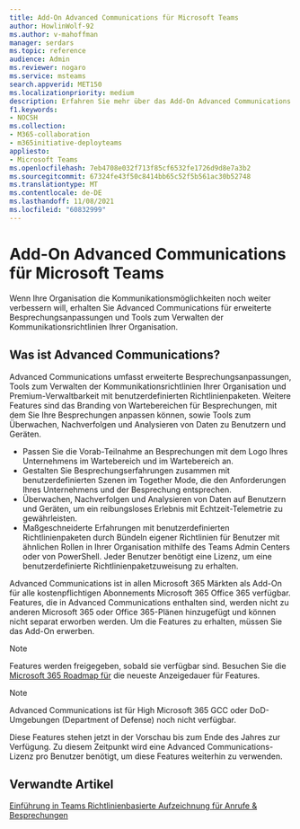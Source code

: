 ```yaml
---
title: Add-On Advanced Communications für Microsoft Teams
author: HowlinWolf-92
ms.author: v-mahoffman
manager: serdars
ms.topic: reference
audience: Admin
ms.reviewer: nogaro
ms.service: msteams
search.appverid: MET150
ms.localizationpriority: medium
description: Erfahren Sie mehr über das Add-On Advanced Communications für Microsoft Teams.
f1.keywords:
- NOCSH
ms.collection:
- M365-collaboration
- m365initiative-deployteams
appliesto:
- Microsoft Teams
ms.openlocfilehash: 7eb4708e032f713f85cf6532fe1726d9d8e7a3b2
ms.sourcegitcommit: 67324fe43f50c8414bb65c52f5b561ac30b52748
ms.translationtype: MT
ms.contentlocale: de-DE
ms.lasthandoff: 11/08/2021
ms.locfileid: "60832999"
---
```

# <a name="advanced-communications-add-on-for-microsoft-teams"></a>Add-On Advanced Communications für Microsoft Teams

Wenn Ihre Organisation die Kommunikationsmöglichkeiten noch weiter verbessern will, erhalten Sie Advanced Communications für erweiterte Besprechungsanpassungen und Tools zum Verwalten der Kommunikationsrichtlinien Ihrer Organisation.

## <a name="what-is-advanced-communications"></a>Was ist Advanced Communications?

Advanced Communications umfasst erweiterte Besprechungsanpassungen, Tools zum Verwalten der Kommunikationsrichtlinien Ihrer Organisation und Premium-Verwaltbarkeit mit benutzerdefinierten Richtlinienpaketen. Weitere Features sind das Branding von Wartebereichen für Besprechungen, mit dem Sie Ihre Besprechungen anpassen können, sowie Tools zum Überwachen, Nachverfolgen und Analysieren von Daten zu Benutzern und Geräten.

- Passen Sie die Vorab-Teilnahme an Besprechungen mit dem Logo Ihres Unternehmens im Wartebereich und im Wartebereich an. 
- Gestalten Sie Besprechungserfahrungen zusammen mit benutzerdefinierten Szenen im Together Mode, die den Anforderungen Ihres Unternehmens und der Besprechung entsprechen.
- Überwachen, Nachverfolgen und Analysieren von Daten auf Benutzern und Geräten, um ein reibungsloses Erlebnis mit Echtzeit-Telemetrie zu gewährleisten.
- Maßgeschneiderte Erfahrungen mit benutzerdefinierten Richtlinienpaketen durch Bündeln eigener Richtlinien für Benutzer mit ähnlichen Rollen in Ihrer Organisation mithilfe des Teams Admin Centers oder von PowerShell. Jeder Benutzer benötigt eine Lizenz, um eine benutzerdefinierte Richtlinienpaketzuweisung zu erhalten. 

Advanced Communications ist in allen Microsoft 365 Märkten als Add-On für alle kostenpflichtigen Abonnements Microsoft 365 Office 365 verfügbar. Features, die in Advanced Communications enthalten sind, werden nicht zu anderen Microsoft 365 oder Office 365-Plänen hinzugefügt und können nicht separat erworben werden. Um die Features zu erhalten, müssen Sie das Add-On erwerben.

> [!NOTE]
> Features werden freigegeben, sobald sie verfügbar sind. Besuchen Sie die [Microsoft 365 Roadmap für](https://www.microsoft.com/microsoft-365/roadmap?filters=Microsoft%20Teams) die neueste Anzeigedauer für Features.

> [!NOTE]
> Advanced Communications ist für High Microsoft 365 GCC oder DoD-Umgebungen (Department of Defense) noch nicht verfügbar.

Diese Features stehen jetzt in der Vorschau bis zum Ende des Jahres zur Verfügung. Zu diesem Zeitpunkt wird eine Advanced Communications-Lizenz pro Benutzer benötigt, um diese Features weiterhin zu verwenden.

## <a name="related-articles"></a>Verwandte Artikel

[Einführung in Teams Richtlinienbasierte Aufzeichnung für Anrufe & Besprechungen](../teams-recording-policy.md)
